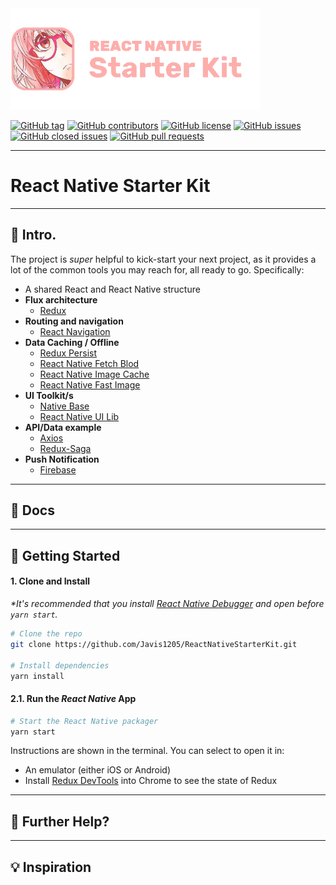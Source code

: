<img src="/docs/rnsk-logo.png" alt="React Native Starter Kit" width="400" />

[![GitHub tag](https://img.shields.io/github/tag/Javis1205/ReactNativeStarterKit.svg?style=flat-square)](https://github.com/Javis1205/ReactNativeStarterKit/tags)
[![GitHub contributors](https://img.shields.io/github/contributors/Javis1205/ReactNativeStarterKit.svg?style=flat-square)](https://github.com/Javis1205/ReactNativeStarterKit/contributors)
[![GitHub license](https://img.shields.io/badge/license-MIT-blue.svg?style=flat-square)](https://raw.githubusercontent.com/Javis1205/ReactNativeStarterKit/master/LICENSE)
[![GitHub issues](https://img.shields.io/github/issues/Javis1205/ReactNativeStarterKit.svg?style=flat-square)](https://github.com/Javis1205/ReactNativeStarterKit/issues)
[![GitHub closed issues](https://img.shields.io/github/issues-closed/Javis1205/ReactNativeStarterKit.svg?style=flat-square)](https://github.com/Javis1205/ReactNativeStarterKit/issues-closed)
[![GitHub pull requests](https://img.shields.io/github/issues-pr/Javis1205/ReactNativeStarterKit.svg?style=flat-square)](https://github.com/Javis1205/ReactNativeStarterKit/issues-pr)

---

# React Native Starter Kit

---

## 👋 Intro.

The project is _super_ helpful to kick-start your next project, as it provides a lot of the common tools you may reach for, all ready to go. Specifically:

- A shared React and React Native structure
- __Flux architecture__
    - [Redux](https://redux.js.org/docs/introduction/)
- __Routing and navigation__
    - [React Navigation](https://https://reactnavigation.org/)
- __Data Caching / Offline__
    - [Redux Persist](https://github.com/rt2zz/redux-persist)
    - [React Native Fetch Blod](https://github.com/wkh237/react-native-fetch-blob)
    - [React Native Image Cache](https://github.com/wcandillon/react-native-img-cache)
    - [React Native Fast Image](https://github.com/DylanVann/react-native-fast-image)
- __UI Toolkit/s__
    - [Native Base](https://nativebase.io/)
    - [React Native UI Lib](https://github.com/wix/react-native-ui-lib)
- __API/Data example__
    -  [Axios](https://github.com/axios/axios/)
    -  [Redux-Saga](https://github.com/redux-saga/redux-saga/)
- __Push Notification__
    -  [Firebase](https://github.com/invertase/react-native-firebase)

---

## 📖 Docs

---

## 🚀 Getting Started

#### 1. Clone and Install

_*It's recommended that you install [React Native Debugger](https://github.com/jhen0409/react-native-debugger/releases) and open before `yarn start`._

```bash
# Clone the repo
git clone https://github.com/Javis1205/ReactNativeStarterKit.git

# Install dependencies
yarn install
```

#### 2.1. Run the _React Native_ App

```bash
# Start the React Native packager
yarn start
```

Instructions are shown in the terminal. You can select to open it in:

- An emulator (either iOS or Android)
- Install [Redux DevTools](https://chrome.google.com/webstore/detail/redux-devtools/lmhkpmbekcpmknklioeibfkpmmfibljd?hl=en) into Chrome to see the state of Redux

---

## 👊 Further Help?


---

## 💡 Inspiration